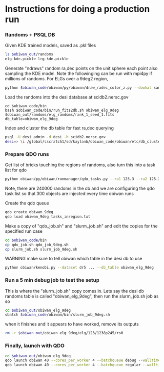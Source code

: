 # Instructions for doing a production run

### Randoms + PSQL DB

Given KDE trained models, saved as .pkl files
```sh
ls $obiwan_out/randoms
elg-kde.pickle lrg-kde.pickle
```

Generate "ndraws" random ra,dec points on the unit sphere each point also sampling the KDE model. Note the followinging can be run with mpi4py if millions of randoms. For ELGs over a 9deg2 region,
```sh
python $obiwan_code/obiwan/py/obiwan/draw_radec_color_z.py --dowhat sample --obj elg --ra1 122.3 --ra2 125.3 --dec1 23.0 --dec2 26.0 --ndraws 240000 --outdir $CSCRATCH/obiwan_out/randoms
```

Load the randoms into the desi database at scidb2.nersc.gov
```
cd $obiwan_code/bin
bash $obiwan_code/bin/run_fits2db.sh obiwan_elg_9deg $obiwan_out/randoms/elg_randoms/rank_1_seed_1.fits 
db_table=obiwan_elg_9deg
```

Index and cluster the db table for fast ra,dec querying
```sh
psql -U desi_admin -d desi -h scidb2.nersc.gov
desi=> \i /global/cscratch1/sd/kaylanb/obiwan_code/obiwan/etc/db_cluster 
```

### Prepare QDO runs

Get list of bricks touching the regions of randoms, also turn this into a task list for qdo 
```sh
python obiwan/py/obiwan/runmanager/qdo_tasks.py --ra1 123.3 --ra2 125.3 --dec1 23.0 --dec2 26.0 --nobj_total 240000 --nobj_per_run 300
```
Note, there are 240000 randoms in the db and we are configuring the qdo task list so that 300 objects are injected every time obiwan runs

Create the qdo queue
```sh
qdo create obiwan_9deg
qdo load obiwan_9deg tasks_inregion.txt
```

Make a copy of "qdo_job.sh" and "slurm_job.sh" and edit the copies for the specified run case
```sh
cd $obiwan_code/bin
cp qdo_job.sh qdo_job_9deg.sh
cp slurm_job.sh slurm_job_9deg.sh
```
WARNING make sure to tell obiwan which table in the desi db to use
```sh
python obiwan/kenobi.py --dataset dr5 ... --db_table obiwan_elg_9deg
```

### Run a 5 min debug job to test the setup
This is where the "slurm_job.sh" copy comes in. Lets say the desi db randoms table is called "obiwan_elg_9deg", then run the slurm_job.sh job as so
```sh
cd $obiwan_out/obiwan_elg_9deg
sbatch $obiwan_code/obiwan/bin/slurm_job_9deg.sh
```
when it finishes and it appears to have worked, remove its outputs
```sh
rm -r $obiwan_out/obiwan_elg_9deg/elg/123/1238p245/rs0
```

### Finally, launch with QDO
```sh
cd $obiwan_out/obiwan_elg_9deg
qdo launch obiwan 40 --cores_per_worker 4 --batchqueue debug --walltime 00:30:00 --script $obiwan_code/obiwan/bin/qdo_job_9deg.sh --keep_env
qdo launch obiwan 40 --cores_per_worker 4 --batchqueue regular --walltime 05:00:00 --script $obiwan_code/obiwan/bin/qdo_job_9deg.sh --keep_env
```


